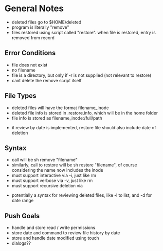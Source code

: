 # General Notes

- deleted files go to $HOME/deleted
- program is literally "remove"
- files restored using script called "restore". when file is restored, entry is removed from record

## Error Conditions

- file does not exist
- no filename
- file is a directory, but only if -r is not supplied (not relevant to restore)
- cant delete the remove script itself

## File Types

- deleted files will have the format filename_inode
- deleted file info is stored in .restore.info, which will be in the home folder
- file info is stored as filename_inode:/full/path

+ if review by date is implemented, restore file should also include date of deletion

## Syntax 

- call will be sh remove "filename"
- similarly, call to restore will be sh restore "filename", of course considering the name now includes the inode
- must support interactive via -i, just like rm
- must support verbose via -v, just like rm
- must support recursive deletion via 

+ potentially a syntax for reviewing deleted files, like -l to list, and -d for date range

## Push Goals

- handle and store read / write permissions
- store date and command to review file history by date
- store and handle date modified using touch
- dialogs?? 